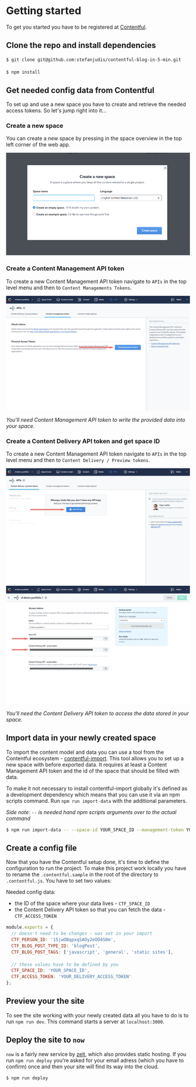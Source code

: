 # Getting started

To get you started you have to be registered at [Contentful](https://www.contentful.com).

## Clone the repo and install dependencies

```bash
$ git clone git@github.com:stefanjudis/contentful-blog-in-5-min.git

$ npm install
```

## Get needed config data from Contentful

To set up and use a new space you have to create and retrieve the needed access tokens. So let's jump right into it...

### Create a new space

You can create a new space by pressing in the space overview in the top left corner of the web app.

![Create new space dialog](./images/login.png "Create new space dialog")

### Create a Content Management API token

To create a new Content Management API token navigate to `APIs` in the top level menu and then to `Content Managements Tokens`.

![Dialog to create a CMA token](./images/cma-token.png "Dialog to create a CMA token")

*You'll need Content Management API token to write the provided data into your space.*

### Create a Content Delivery API token and get space ID

To create a new Content Management API token navigate to `APIs` in the top level menu and then to `Content Delivery / Preview tokens`.

![Dialog to create a CDA token](./images/cda-create-token.png "Dialog to create a CDA token")
![Dialog to copy a CDA token](./images/cda-copy-token.png "Dialog to copy a CDA token")

*You'll need the Content Delivery API token to access the data stored in your space.*

## Import data in your newly created space

To import the content model and data you can use a tool from the Contentful ecosystem - [contentful-import](https://www.npmjs.com/package/contentful-import). This tool allows you to set up a new space with before exported data. It requires at least a Content Management API token and the id of the space that should be filled with data.

To make it not necessary to install contentful-import globally it's defined as a development dependency which means that you can use it via an npm scripts command. Run `npm run import-data` with the additional parameters.

*Side note: `--` is needed hand npm scripts arguments over to the actual command*

```bash
$ npm run import-data -- --space-id YOUR_SPACE_ID --management-token YOUR_MANAGEMENT_TOKEN
```

## Create a config file

Now that you have the Contentful setup done, it's time to define the configuration to run the project. To make this project work locally you have to rename the `.contentful.sample` in the root of the directory to `.contentful.js`. You have to set two values:

Needed config data:
- the ID of the space where your data lives - `CTF_SPACE_ID`
- the Content Delivery API token so that you can fetch the data - `CTF_ACCESS_TOKEN`

```javascript
module.exports = {
  // doesn't need to be changes - was set in your import
  CTF_PERSON_ID: '15jwOBqpxqSAOy2eOO4S0m',
  CTF_BLOG_POST_TYPE_ID: 'blogPost',
  CTF_BLOG_POST_TAGS: ['javascript', 'general', 'static sites'],

  // these values have to be defined by you
  CTF_SPACE_ID: 'YOUR_SPACE_ID',
  CTF_ACCESS_TOKEN: 'YOUR_DELIVERY_ACCESS_TOKEN'
};
```

## Preview your the site

To see the site working with your newly created data all you have to do is to run `npm run dev`. This command starts a server at `localhost:3000`.

## Deploy the site to `now`

`now` is a fairly new service by [zeit](https://zeit.co), which also provides static hosting. If you run `npm run deploy` you're asked for your email adress (which you have to confirm) once and then your site will find its way into the cloud.

```bash
$ npm run deploy
```

